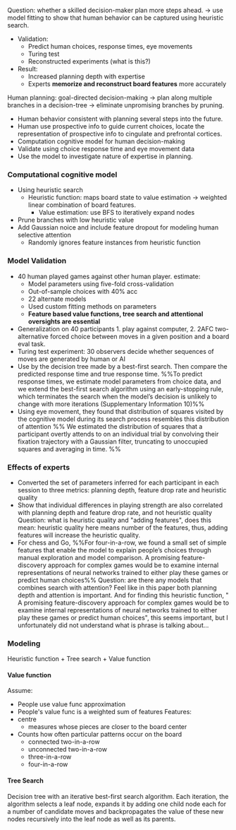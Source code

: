 
Question: whether a skilled decision-maker plan more steps ahead. -> use model fitting to show that human behavior can be captured using heuristic search. 
- Validation: 
	- Predict human choices, response times, eye movements
	- Turing test
	- Reconstructed experiments (what is this?)
- Result:
	- Increased planning depth with expertise
	- Experts **memorize and reconstruct board features** more accurately

Human planning: goal-directed decision-making -> plan along multiple branches in a decision-tree -> eliminate unpromising branches by pruning.
- Human behavior consistent with planning several steps into the future.
- Human use prospective info to guide current choices, locate the representation of prospective info to cingulate and prefrontal cortices.
- Computation cognitive model for human decision-making
- Validate using choice response time and eye movement data
- Use the model to investigate nature of expertise in planning.

### Computational cognitive model
- Using heuristic search
	- Heuristic function: maps board state to value estimation -> weighted linear combination of board features. 
		- Value estimation: use BFS to iteratively expand nodes
- Prune branches with low heuristic value
- Add Gaussian noice and include feature dropout for modeling human selective attention
	- Randomly ignores feature instances from heuristic function

### Model Validation
- 40 human played games against other human player. estimate:
	- Model parameters using five-fold cross-validation
	- Out-of-sample choices with 40% acc
	- 22 alternate models
	- Used custom fitting methods on parameters
	- **Feature based value functions, tree search and attentional oversights are essential**
- Generalization on 40 participants 1. play against computer, 2. 2AFC two-alternative forced choice between moves in a given position and a board eval task.
- Turing test experiment: 30 observers decide whether sequences of moves are generated by human or AI
- Use by the decision tree made by a best-first search. Then compare the predicted response time and true response time.
	%%To predict response times, we estimate model parameters from choice data, and we extend the best-first search algorithm using an early-stopping rule, which terminates the search when the model’s decision is unlikely to change with more iterations (Supplementary Information 10)%%
- Using eye movement, they found that distribution of squares visited by the cognitive model during its search process resembles this distribution of attention
	%% We estimated the distribution of squares that a participant overtly attends to on an individual trial by convolving their fixation trajectory with a Gaussian filter, truncating to unoccupied squares and averaging in time. %%

### Effects of experts
- Converted the set of parameters inferred for each participant in each session to three metrics: planning depth, feature drop rate and heuristic quality
- Show that individual differences in playing strength are also correlated with planning depth and feature drop rate, and not heuristic quality
Question: what is heuristic quality and "adding features", does this mean: heuristic quality here means number of the features, thus, adding features will increase the heuristic quality.
- For chess and Go, 
	%%For four-in-a-row, we found a small set of simple features that enable the model to explain people’s choices through manual exploration and model comparison. A promising feature-discovery approach for complex games would be to examine internal representations of neural networks trained to either play these games or predict human choices%%
Question: are there any models that combines search with attention? Feel like in this paper both planning depth and attention is important. And for finding this heuristic function, " A promising feature-discovery approach for complex games would be to examine internal representations of neural networks trained to either play these games or predict human choices", this seems important, but I unfortunately did not understand what is phrase is talking about...

### Modeling
Heuristic function + Tree search + Value function
#### Value function
Assume:
- People use value func approximation
- People's value func is a weighted sum of features
Features:
- centre
	- measures whose pieces are closer to the board center
- Counts how often particular patterns occur on the board
	- connected two-in-a-row
	- unconnected two-in-a-row
	- three-in-a-row
	- four-in-a-row
#### Tree Search
Decision tree with an iterative best-first search algorithm. Each iteration, the algorithm selects a leaf node, expands it by adding one child node each for a number of candidate moves and backpropagates the value of these new nodes recursively into the leaf node as well as its parents.
